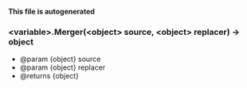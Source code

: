 __This file is autogenerated__
### \<variable\>.Merger(\<object\> source, \<object\> replacer) -> object


* @param {object} source
* @param {object} replacer
* @returns {object}

